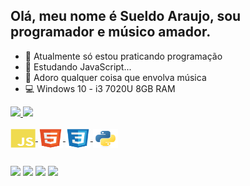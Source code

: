 ## Olá, meu nome é Sueldo Araujo, sou programador e músico amador.

- 📕 Atualmente só estou praticando programação
- 🌱 Estudando JavaScript...
- 🎵 Adoro qualquer coisa que envolva música
- 💻 Windows 10 - i3 7020U 8GB RAM

<div>
  <a href="https://github.com/sueldoaraujo">
  <img height="180em" src="https://github-readme-stats.vercel.app/api?username=sueldoaraujo&show_icons=true&theme=dark&include_all_commits=true&count_private=true"/>
  <img height="180em" src="https://github-readme-stats.vercel.app/api/top-langs/?username=sueldoaraujo&layout=compact&langs_count=16&theme=dark"/>
</div>
<div style="display: inline_block"><br>
  <img align="center" alt="Susu-Js" height="30" width="40" src="https://raw.githubusercontent.com/devicons/devicon/master/icons/javascript/javascript-plain.svg">
  <img align="center" alt="Susu-HTML" height="30" width="40" src="https://raw.githubusercontent.com/devicons/devicon/master/icons/html5/html5-original.svg">
  <img align="center" alt="Susu-CSS" height="30" width="40" src="https://raw.githubusercontent.com/devicons/devicon/master/icons/css3/css3-original.svg">
  <img align="center" alt="Susu-Python" height="30" width="40" src="https://raw.githubusercontent.com/devicons/devicon/master/icons/python/python-original.svg">
</div>
  
  ##
  
<div>
  <a href="https://www.youtube.com/channel/UCcbr06WTqjVeJKreSFqkS7Q" target="_blank"><img src="https://img.shields.io/badge/YouTube-FF0000?style=for-the-badge&logo=youtube&logoColor=white" target="_blank"></a>
  <a href="https://instagram.com/koishi_alf" target="_blank"><img src="https://img.shields.io/badge/-Instagram-%23E4405F?style=for-the-badge&logo=instagram&logoColor=white" target="_blank"></a>
 	<a href="https://www.twitch.tv/koishi_alf" target="_blank"><img src="https://img.shields.io/badge/Twitch-9146FF?style=for-the-badge&logo=twitch&logoColor=white" target="_blank"></a> 
  <a href="https://www.linkedin.com/in/sueldo-araujo-178a1121a/" target="_blank"><img src="https://img.shields.io/badge/-LinkedIn-%230077B5?style=for-the-badge&logo=linkedin&logoColor=white" target="_blank"></a>  
</div>
